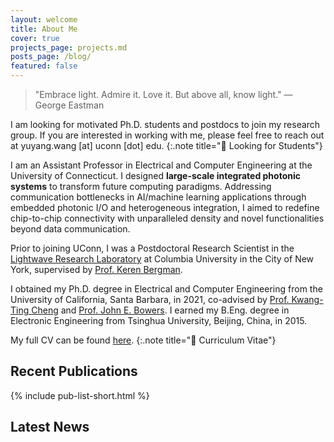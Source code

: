 ```yaml
---
layout: welcome
title: About Me
cover: true
projects_page: projects.md
posts_page: /blog/
featured: false
---
```


> "Embrace light. Admire it. Love it. But above all, know light." — George Eastman

I am looking for motivated Ph.D. students and postdocs to join my research group. If you are interested in working with me, please feel free to reach out at yuyang.wang [at] uconn [dot] edu.
{:.note title="📢 Looking for Students"}

I am an Assistant Professor in Electrical and Computer Engineering at the University of Connecticut. I designed **large-scale integrated photonic systems** to transform future computing paradigms. Addressing communication bottlenecks in AI/machine learning applications through embedded photonic I/O and heterogeneous integration, I aimed to redefine chip-to-chip connectivity with unparalleled density and novel functionalities beyond data communication.

Prior to joining UConn, I was a Postdoctoral Research Scientist in the [Lightwave Research Laboratory](https://lightwave.ee.columbia.edu) at Columbia University in the City of New York, supervised by [Prof. Keren Bergman](https://lightwave.ee.columbia.edu/bergman).

I obtained my Ph.D. degree in Electrical and Computer Engineering from the University of California, Santa Barbara, in 2021, co-advised by [Prof. Kwang-Ting Cheng](https://seng.hkust.edu.hk/about/people/faculty/tim-kwang-ting-cheng) and [Prof. John E. Bowers](https://engineering.ucsb.edu/people/john-bowers). I earned my B.Eng. degree in Electronic Engineering from Tsinghua University, Beijing, China, in 2015.

My full CV can be found [here](/assets/files/cv_yw.pdf).
{:.note title="📎 Curriculum Vitae"}

<!-- ## Research Highlights -->

## Recent Publications

{% include pub-list-short.html %}

## Latest News

<!--posts-->
